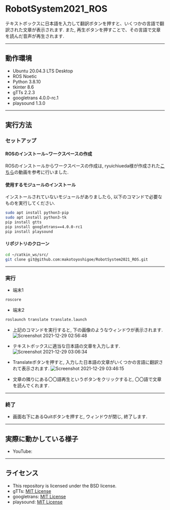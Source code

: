 # RobotSystem2021_ROS
テキストボックスに日本語を入力して翻訳ボタンを押すと、いくつかの言語で翻訳された文章が表示されます. また, 再生ボタンを押すことで、その言語で文章を読んだ音声が再生されます. 

---

## 動作環境
- Ubuntu 20.04.3 LTS Desktop
- ROS Noetic
- Python 3.8.10
- tkinter 8.6
- gTTs 2.2.3
- googletrans 4.0.0-rc.1
- playsound 1.3.0

---

## 実行方法
### セットアップ
#### ROSのインストール~ワークスペースの作成
ROSのインストールからワークスペースの作成は, ryuichiueda様が作成された[こちら](https://www.youtube.com/watch?v=PL85Pw_zQH0)の動画を参考に行いました. 
#### 使用するモジュールのインストール
インストールされていないモジュールがありましたら, 以下のコマンドで必要なものを実行してください. 
```sh
sudo apt install python3-pip
sudo apt install python3-tk
pip install gtts
pip install googletrans==4.0.0-rc1
pip install playsound
```
#### リポジトリのクローン
```sh
cd ~/catkin_ws/src/
git clone git@github.com:makotoyoshigoe/RobotSystem2021_ROS.git
```

---

### 実行
- 端末1
```sh
roscore
```

- 端末2
```sh
roslaunch translate translate.launch
```
- 上記のコマンドを実行すると, 下の画像のようなウィンドウが表示されます. 
![Screenshot 2021-12-29 02:56:48](https://user-images.githubusercontent.com/91446273/147593977-87850b5a-146f-4d64-9398-6d33f0b124d3.png)

- テキストボックスに適当な日本語の文章を入力します. 
![Screenshot 2021-12-29 03:06:34](https://user-images.githubusercontent.com/91446273/147594484-92255adb-83c4-4251-9660-f546bc3f9ae6.png)

- Translateボタンを押すと, 入力した日本語の文章がいくつかの言語に翻訳されて表示されます. 
![Screenshot 2021-12-29 03:46:15](https://user-images.githubusercontent.com/91446273/147597337-ee40cf59-1b06-4859-912e-fa25df9737d5.png)

- 文章の隣りにある〇〇語再生というボタンをクリックすると, 〇〇語で文章を読んでくれます. 

---

### 終了
- 画面右下にあるQuitボタンを押すと, ウィンドウが閉じ, 終了します.

---

## 実際に動かしている様子
- YouTube: 

---

## ライセンス
- This repository is licensed under the BSD license.
- gTTs: [MIT License](https://github.com/pndurette/gTTS/blob/master/LICENSE)
- googletrans: [MIT License](https://github.com/ssut/py-googletrans/blob/master/LICENSE)
- playsound: [MIT License](https://github.com/TaylorSMarks/playsound/blob/master/LICENSE)

